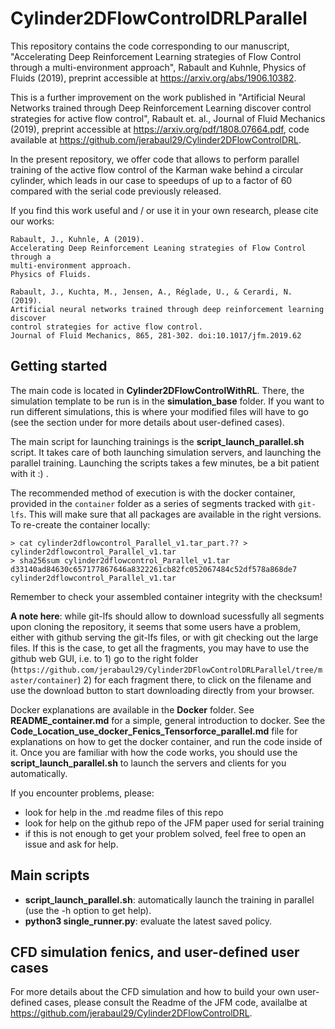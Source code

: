 # Cylinder2DFlowControlDRLParallel

This repository contains the code corresponding to our manuscript, "Accelerating Deep Reinforcement Learning strategies of Flow Control through a multi-environment approach", Rabault and Kuhnle, Physics of Fluids (2019), preprint accessible at https://arxiv.org/abs/1906.10382.

This is a further improvement on the work published in "Artificial Neural Networks trained through Deep Reinforcement Learning discover control strategies for active flow control", Rabault et. al., Journal of Fluid Mechanics (2019), preprint accessible at https://arxiv.org/pdf/1808.07664.pdf, code available at https://github.com/jerabaul29/Cylinder2DFlowControlDRL.

In the present repository, we offer code that allows to perform parallel training of the active flow control of the Karman wake behind a circular cylinder, which leads in our case to speedups of up to a factor of 60 compared with the serial code previously released.

If you find this work useful and / or use it in your own research, please cite our works:

```
Rabault, J., Kuhnle, A (2019).
Accelerating Deep Reinforcement Leaning strategies of Flow Control through a
multi-environment approach.
Physics of Fluids.

Rabault, J., Kuchta, M., Jensen, A., Réglade, U., & Cerardi, N. (2019).
Artificial neural networks trained through deep reinforcement learning discover
control strategies for active flow control.
Journal of Fluid Mechanics, 865, 281-302. doi:10.1017/jfm.2019.62
```

## Getting started

The main code is located in **Cylinder2DFlowControlWithRL**. There, the simulation template to be run is in the **simulation_base** folder. If you want to run different simulations, this is where your modified files will have to go (see the section under for more details about user-defined cases).

The main script for launching trainings is the **script_launch_parallel.sh** script. It takes care of both launching simulation servers, and launching the parallel training. Launching the scripts takes a few minutes, be a bit patient with it :) .

The recommended method of execution is with the docker container, provided in the ```container``` folder as a series of segments tracked with ```git-lfs```. This will make sure that all packages are available in the right versions. To re-create the container locally:

```
> cat cylinder2dflowcontrol_Parallel_v1.tar_part.?? > cylinder2dflowcontrol_Parallel_v1.tar
> sha256sum cylinder2dflowcontrol_Parallel_v1.tar
d33140ad84630c657177867646a8322261cb82fc052067484c52df578a868de7  cylinder2dflowcontrol_Parallel_v1.tar
```

Remember to check your assembled container integrity with the checksum!

**A note here**: while git-lfs should allow to download sucessfully all segments upon cloning the repository, it seems that some users have a problem, either with github serving the git-lfs files, or with git checking out the large files. If this is the case, to get all the fragments, you may have to use the github web GUI, i.e. to 1) go to the right folder (```https://github.com/jerabaul29/Cylinder2DFlowControlDRLParallel/tree/master/container```) 2) for each fragment there, to click on the filename and use the download button to start downloading directly from your browser.

Docker explanations are available in the **Docker** folder. See **README_container.md** for a simple, general introduction to docker. See the **Code_Location_use_docker_Fenics_Tensorforce_parallel.md** file for explanations on how to get the docker container, and run the code inside of it. Once you are familiar with how the code works, you should use the **script_launch_parallel.sh** to launch the servers and clients for you automatically.

If you encounter problems, please:

- look for help in the .md readme files of this repo
- look for help on the github repo of the JFM paper used for serial training
- if this is not enough to get your problem solved, feel free to open an issue and ask for help.

## Main scripts

- **script_launch_parallel.sh**: automatically launch the training in parallel (use the -h option to get help).
- **python3 single_runner.py**: evaluate the latest saved policy.

## CFD simulation fenics, and user-defined user cases

For more details about the CFD simulation and how to build your own user-defined cases, please consult the Readme of the JFM code, availalbe at https://github.com/jerabaul29/Cylinder2DFlowControlDRL.
